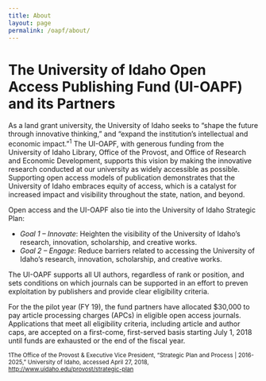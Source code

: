 ```yaml
---
title: About
layout: page
permalink: /oapf/about/
---
```

# The University of Idaho Open Access Publishing Fund (UI-OAPF) and its Partners 
As a land grant university, the University of Idaho seeks to “shape the future through innovative thinking,” and “expand the institution’s intellectual and economic impact.”<sup>1</sup> The UI-OAPF, with generous funding from the University of Idaho Library, Office of the Provost, and Office of Research and Economic Development, supports this vision by making the innovative research conducted at our university as widely accessible as possible. Supporting open access models of publication demonstrates that the University of Idaho embraces equity of access, which is a catalyst for increased impact and visibility throughout the state, nation, and beyond.

Open access and the UI-OAPF also tie into the University of Idaho Strategic Plan:
* *Goal 1 – Innovate*: Heighten the visibility of the University of Idaho’s research, innovation, scholarship, and creative works.
* *Goal 2 – Engage*: Reduce barriers related to accessing the University of Idaho’s research, innovation, scholarship, and creative works.

The UI-OAPF supports all UI authors, regardless of rank or position, and sets conditions on which journals can be supported in an effort to preven exploitation by publishers and provide clear eligibility criteria. 

For the the pilot year (FY 19), the fund partners have allocated $30,000 to pay  article processing charges (APCs) in eligible open access journals. Applications that meet all eligibility criteria, including article and author caps, are accepted on a first-come, first-served basis starting July 1, 2018 until funds are exhausted or the end of the fiscal year.

<sup>1</sui>The Office of the Provost & Executive Vice President, “Strategic Plan and Process | 2016-2025,” University of Idaho, accessed April 27, 2018, http://www.uidaho.edu/provost/strategic-plan
